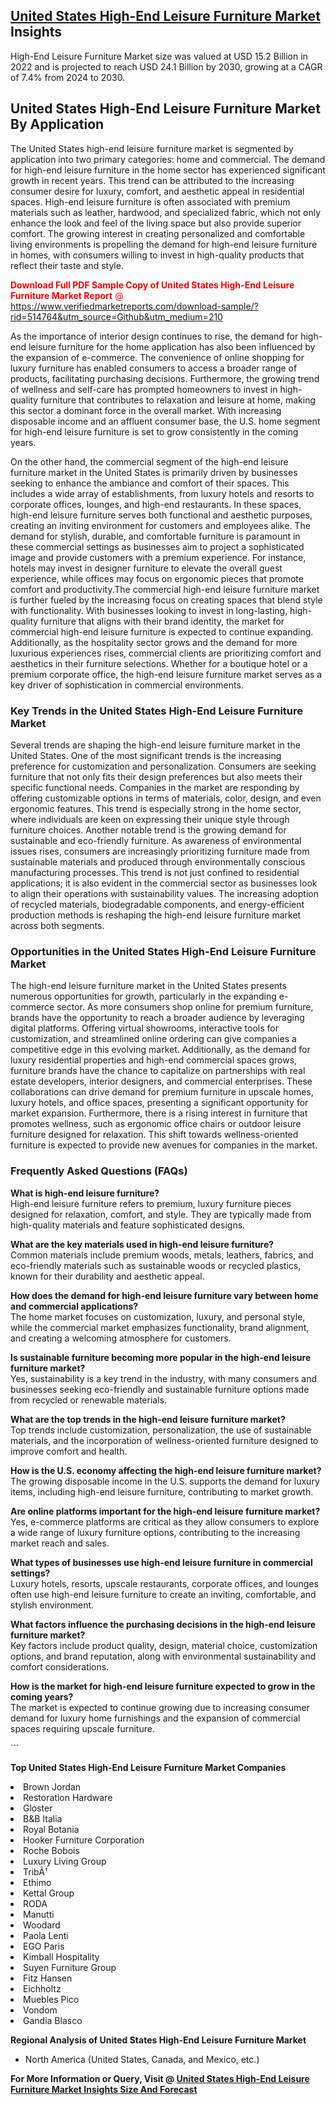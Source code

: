 <h2><a href="https://www.verifiedmarketreports.com/download-sample/?rid=514764&amp;utm_source=Github&amp;utm_medium=210" target="_blank">United States High-End Leisure Furniture Market</a> Insights</h2><p>High-End Leisure Furniture Market size was valued at USD 15.2 Billion in 2022 and is projected to reach USD 24.1 Billion by 2030, growing at a CAGR of 7.4% from 2024 to 2030.</p><p><h2>United States High-End Leisure Furniture Market By Application</h2><p>The United States high-end leisure furniture market is segmented by application into two primary categories: home and commercial. The demand for high-end leisure furniture in the home sector has experienced significant growth in recent years. This trend can be attributed to the increasing consumer desire for luxury, comfort, and aesthetic appeal in residential spaces. High-end leisure furniture is often associated with premium materials such as leather, hardwood, and specialized fabric, which not only enhance the look and feel of the living space but also provide superior comfort. The growing interest in creating personalized and comfortable living environments is propelling the demand for high-end leisure furniture in homes, with consumers willing to invest in high-quality products that reflect their taste and style. <p><span class=""><span style="color: #ff0000;"><strong>Download Full PDF Sample Copy of United States High-End Leisure Furniture Market Report</strong> @ </span><a href="https://www.verifiedmarketreports.com/download-sample/?rid=514764&amp;utm_source=Github&amp;utm_medium=210" target="_blank">https://www.verifiedmarketreports.com/download-sample/?rid=514764&amp;utm_source=Github&amp;utm_medium=210</a></span></p>As the importance of interior design continues to rise, the demand for high-end leisure furniture for the home application has also been influenced by the expansion of e-commerce. The convenience of online shopping for luxury furniture has enabled consumers to access a broader range of products, facilitating purchasing decisions. Furthermore, the growing trend of wellness and self-care has prompted homeowners to invest in high-quality furniture that contributes to relaxation and leisure at home, making this sector a dominant force in the overall market. With increasing disposable income and an affluent consumer base, the U.S. home segment for high-end leisure furniture is set to grow consistently in the coming years.</p><p>On the other hand, the commercial segment of the high-end leisure furniture market in the United States is primarily driven by businesses seeking to enhance the ambiance and comfort of their spaces. This includes a wide array of establishments, from luxury hotels and resorts to corporate offices, lounges, and high-end restaurants. In these spaces, high-end leisure furniture serves both functional and aesthetic purposes, creating an inviting environment for customers and employees alike. The demand for stylish, durable, and comfortable furniture is paramount in these commercial settings as businesses aim to project a sophisticated image and provide customers with a premium experience. For instance, hotels may invest in designer furniture to elevate the overall guest experience, while offices may focus on ergonomic pieces that promote comfort and productivity.The commercial high-end leisure furniture market is further fueled by the increasing focus on creating spaces that blend style with functionality. With businesses looking to invest in long-lasting, high-quality furniture that aligns with their brand identity, the market for commercial high-end leisure furniture is expected to continue expanding. Additionally, as the hospitality sector grows and the demand for more luxurious experiences rises, commercial clients are prioritizing comfort and aesthetics in their furniture selections. Whether for a boutique hotel or a premium corporate office, the high-end leisure furniture market serves as a key driver of sophistication in commercial environments.</p><h3>Key Trends in the United States High-End Leisure Furniture Market</h3><p>Several trends are shaping the high-end leisure furniture market in the United States. One of the most significant trends is the increasing preference for customization and personalization. Consumers are seeking furniture that not only fits their design preferences but also meets their specific functional needs. Companies in the market are responding by offering customizable options in terms of materials, color, design, and even ergonomic features. This trend is especially strong in the home sector, where individuals are keen on expressing their unique style through furniture choices. Another notable trend is the growing demand for sustainable and eco-friendly furniture. As awareness of environmental issues rises, consumers are increasingly prioritizing furniture made from sustainable materials and produced through environmentally conscious manufacturing processes. This trend is not just confined to residential applications; it is also evident in the commercial sector as businesses look to align their operations with sustainability values. The increasing adoption of recycled materials, biodegradable components, and energy-efficient production methods is reshaping the high-end leisure furniture market across both segments.</p><h3>Opportunities in the United States High-End Leisure Furniture Market</h3><p>The high-end leisure furniture market in the United States presents numerous opportunities for growth, particularly in the expanding e-commerce sector. As more consumers shop online for premium furniture, brands have the opportunity to reach a broader audience by leveraging digital platforms. Offering virtual showrooms, interactive tools for customization, and streamlined online ordering can give companies a competitive edge in this evolving market. Additionally, as the demand for luxury residential properties and high-end commercial spaces grows, furniture brands have the chance to capitalize on partnerships with real estate developers, interior designers, and commercial enterprises. These collaborations can drive demand for premium furniture in upscale homes, luxury hotels, and office spaces, presenting a significant opportunity for market expansion. Furthermore, there is a rising interest in furniture that promotes wellness, such as ergonomic office chairs or outdoor leisure furniture designed for relaxation. This shift towards wellness-oriented furniture is expected to provide new avenues for companies in the market.</p><h3>Frequently Asked Questions (FAQs)</h3><p><strong>What is high-end leisure furniture?</strong><br>High-end leisure furniture refers to premium, luxury furniture pieces designed for relaxation, comfort, and style. They are typically made from high-quality materials and feature sophisticated designs.</p><p><strong>What are the key materials used in high-end leisure furniture?</strong><br>Common materials include premium woods, metals, leathers, fabrics, and eco-friendly materials such as sustainable woods or recycled plastics, known for their durability and aesthetic appeal.</p><p><strong>How does the demand for high-end leisure furniture vary between home and commercial applications?</strong><br>The home market focuses on customization, luxury, and personal style, while the commercial market emphasizes functionality, brand alignment, and creating a welcoming atmosphere for customers.</p><p><strong>Is sustainable furniture becoming more popular in the high-end leisure furniture market?</strong><br>Yes, sustainability is a key trend in the industry, with many consumers and businesses seeking eco-friendly and sustainable furniture options made from recycled or renewable materials.</p><p><strong>What are the top trends in the high-end leisure furniture market?</strong><br>Top trends include customization, personalization, the use of sustainable materials, and the incorporation of wellness-oriented furniture designed to improve comfort and health.</p><p><strong>How is the U.S. economy affecting the high-end leisure furniture market?</strong><br>The growing disposable income in the U.S. supports the demand for luxury items, including high-end leisure furniture, contributing to market growth.</p><p><strong>Are online platforms important for the high-end leisure furniture market?</strong><br>Yes, e-commerce platforms are critical as they allow consumers to explore a wide range of luxury furniture options, contributing to the increasing market reach and sales.</p><p><strong>What types of businesses use high-end leisure furniture in commercial settings?</strong><br>Luxury hotels, resorts, upscale restaurants, corporate offices, and lounges often use high-end leisure furniture to create an inviting, comfortable, and stylish environment.</p><p><strong>What factors influence the purchasing decisions in the high-end leisure furniture market?</strong><br>Key factors include product quality, design, material choice, customization options, and brand reputation, along with environmental sustainability and comfort considerations.</p><p><strong>How is the market for high-end leisure furniture expected to grow in the coming years?</strong><br>The market is expected to continue growing due to increasing consumer demand for luxury home furnishings and the expansion of commercial spaces requiring upscale furniture.</p>```</p><p><strong>Top United States High-End Leisure Furniture Market Companies</strong></p><div data-test-id=""><p><li>Brown Jordan</li><li> Restoration Hardware</li><li> Gloster</li><li> B&B Italia</li><li> Royal Botania</li><li> Hooker Furniture Corporation</li><li> Roche Bobois</li><li> Luxury Living Group</li><li> TribÃ¹</li><li> Ethimo</li><li> Kettal Group</li><li> RODA</li><li> Manutti</li><li> Woodard</li><li> Paola Lenti</li><li> EGO Paris</li><li> Kimball Hospitality</li><li> Suyen Furniture Group</li><li> Fitz Hansen</li><li> Eichholtz</li><li> Muebles Pico</li><li> Vondom</li><li> Gandia Blasco</li></p><div><strong>Regional Analysis of&nbsp;United States High-End Leisure Furniture Market</strong></div><ul><li dir="ltr"><p dir="ltr">North America&nbsp;(United States, Canada, and Mexico, etc.)</p></li></ul><p><strong>For More Information or Query, Visit @&nbsp;</strong><strong><a href="https://www.verifiedmarketreports.com/product/high-end-leisure-furniture-market/?utm_source=Github&amp;utm_medium=210" target="_blank">United States High-End Leisure Furniture Market Insights Size And Forecast</a></strong></p></div>
